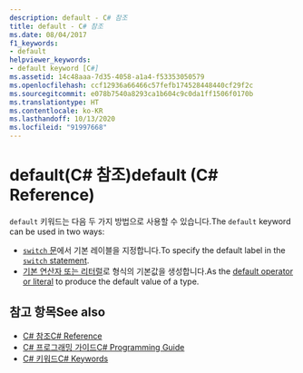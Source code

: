 ```yaml
---
description: default - C# 참조
title: default - C# 참조
ms.date: 08/04/2017
f1_keywords:
- default
helpviewer_keywords:
- default keyword [C#]
ms.assetid: 14c48aaa-7d35-4058-a1a4-f53353050579
ms.openlocfilehash: ccf12936a66466c57fefb174528448440cf29f2c
ms.sourcegitcommit: e078b7540a8293ca1b604c9c0da1ff1506f0170b
ms.translationtype: HT
ms.contentlocale: ko-KR
ms.lasthandoff: 10/13/2020
ms.locfileid: "91997668"
---
```

# <a name="default-c-reference"></a><span data-ttu-id="1579e-103">default(C# 참조)</span><span class="sxs-lookup"><span data-stu-id="1579e-103">default (C# Reference)</span></span>

<span data-ttu-id="1579e-104">`default` 키워드는 다음 두 가지 방법으로 사용할 수 있습니다.</span><span class="sxs-lookup"><span data-stu-id="1579e-104">The `default` keyword can be used in two ways:</span></span>

- <span data-ttu-id="1579e-105">[`switch` 문](switch.md)에서 기본 레이블을 지정합니다.</span><span class="sxs-lookup"><span data-stu-id="1579e-105">To specify the default label in the [`switch` statement](switch.md).</span></span>
- <span data-ttu-id="1579e-106">[기본 연산자 또는 리터럴](../operators/default.md)로 형식의 기본값을 생성합니다.</span><span class="sxs-lookup"><span data-stu-id="1579e-106">As the [default operator or literal](../operators/default.md) to produce the default value of a type.</span></span>

## <a name="see-also"></a><span data-ttu-id="1579e-107">참고 항목</span><span class="sxs-lookup"><span data-stu-id="1579e-107">See also</span></span>

- [<span data-ttu-id="1579e-108">C# 참조</span><span class="sxs-lookup"><span data-stu-id="1579e-108">C# Reference</span></span>](../index.md)
- [<span data-ttu-id="1579e-109">C# 프로그래밍 가이드</span><span class="sxs-lookup"><span data-stu-id="1579e-109">C# Programming Guide</span></span>](../../programming-guide/index.md)
- [<span data-ttu-id="1579e-110">C# 키워드</span><span class="sxs-lookup"><span data-stu-id="1579e-110">C# Keywords</span></span>](index.md)
